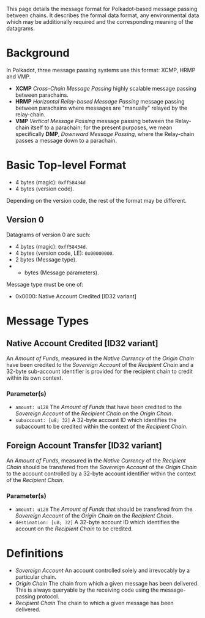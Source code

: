 This page details the message format for Polkadot-based message passing between chains. It describes the formal data format, any environmental data which may be additionally required and the corresponding meaning of the datagrams.

# Background

In Polkadot, three message passing systems use this format: XCMP, HRMP and VMP.

- **XCMP** *Cross-Chain Message Passing* highly scalable message passing between parachains.
- **HRMP** *Horizontal Relay-based Message Passing* message passing between parachains where messages are "manually" relayed by the relay-chain.
- **VMP** *Vertical Message Passing* message passing between the Relay-chain itself to a parachain; for the present purposes, we mean specifically **DMP**, *Downward Message Passing*, where the Relay-chain passes a message down to a parachain.

# Basic Top-level Format

- 4 bytes (magic): `0xff58434d`
- 4 bytes (version code).

Depending on the version code, the rest of the format may be different.

## Version 0

Datagrams of version 0 are such:

- 4 bytes (magic): `0xff58434d`.
- 4 bytes (version code, LE): `0x00000000`.
- 2 bytes (Message type).
- * bytes (Message parameters).

Message type must be one of:

- 0x0000: Native Account Credited [ID32 variant]

# Message Types

## Native Account Credited [ID32 variant]

An *Amount of Funds*, measured in the *Native Currency* of the *Origin Chain* have been credited to the *Sovereign Account* of the *Recipient Chain* and a 32-byte sub-account identifier is provided for the recipient chain to credit within its own context.

### Parameter(s)

- `amount: u128` The *Amount of Funds* that have been credited to the *Sovereign Account* of the *Recipient Chain* on the *Origin Chain*.
- `subaccount: [u8; 32]` A 32-byte account ID which identifies the subaccount to be credited within the context of the *Recipient Chain*.

## Foreign Account Transfer [ID32 variant]

An *Amount of Funds*, measured in the *Native Currency* of the *Recipient Chain* should be transfered from the *Sovereign Account* of the *Origin Chain* to the account controlled by a 32-byte account identifier within the context of the *Recipient Chain*.

### Parameter(s)

- `amount: u128` The *Amount of Funds* that should be transfered from the *Sovereign Account* of the *Origin Chain* on the *Recipient Chain*.
- `destination: [u8; 32]` A 32-byte account ID which identifies the account on the *Recipient Chain* to be credited.

# Definitions

- *Sovereign Account* An account controlled solely and irrevocably by a particular chain.
- *Origin Chain* The chain from which a given message has been delivered. This is always queryable by the receiving code using the message-passing protocol.
- *Recipient Chain* The chain to which a given message has been delivered.
